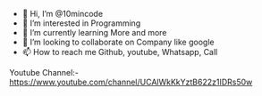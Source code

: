 - 👋 Hi, I’m @10mincode
- 👀 I’m interested in Programming
- 🌱 I’m currently learning More and more
- 💞️ I’m looking to collaborate on Company like google
- 📫 How to reach me Github, youtube, Whatsapp, Call

Youtube Channel:- https://www.youtube.com/channel/UCAlWkKkYztB622z1IDRs50w
<!---
10mincode/10mincode is a ✨ special ✨ repository because its `README.md` (this file) appears on your GitHub profile.
You can click the Preview link to take a look at your changes.
--->

